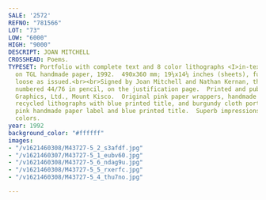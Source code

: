 ```yaml
---
SALE: '2572'
REFNO: "781566"
LOT: "73"
LOW: "6000"
HIGH: "9000"
DESCRIPT: JOAN MITCHELL
CROSSHEAD: Poems.
TYPESET: Portfolio with complete text and 8 color lithographs <I>in-texte</i>, 2 double-page,
  on TGL handmade paper, 1992.  490x360 mm; 19¼x14¼ inches (sheets), full margins,
  loose as issued.<br><br>Signed by Joan Mitchell and Nathan Kernan, the author, and
  numbered 44/76 in pencil, on the justification page.  Printed and published by Tyler
  Graphics, Ltd., Mount Kisco.  Original pink paper wrappers, handmade from the artist's
  recycled lithographs with blue printed title, and burgundy cloth portfolio with
  pink handmade paper label and blue printed title.  Superb impressions with vibrant
  colors.
year: 1992
background_color: "#ffffff"
images:
- "/v1621460308/M43727-5_2_s3afdf.jpg"
- "/v1621460307/M43727-5_1_eubv60.jpg"
- "/v1621460308/M43727-5_6_ndag9u.jpg"
- "/v1621460308/M43727-5_5_rxerfc.jpg"
- "/v1621460308/M43727-5_4_thu7no.jpg"

---
```

